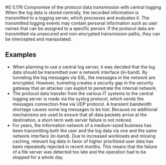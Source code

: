 #G 5.176 Compromise of the protocol data transmission with central logging
When the log data is stored centrally, the recorded information is transmitted to a logging server, which processes and evaluates it. The transmitted logging events may contain personal information such as user names that can be assigned to a specific person. If the protocol data are transmitted via unsecured and non-encrypted transmission paths, they can be intercepted and manipulated.



## Examples 
* When planning to use a central log server, it was decided that the log data should be transmitted over a network interface (in-band). By tunneling the log messages via SSL, the messages in the network are encrypted. However, tunneling creates a security gap in the security gateway that an attacker can exploit to penetrate the internal network.
* The protocol data transfer from the various IT systems to the central logging server is made via the syslog protocol, which sends the messages connection-free via UDP protocol. A transient bandwidth shortage causes some log messages to be lost. Because no additional mechanisms are used to ensure that all data packets arrive at the destination, a short-term web server failure is not noticed.
* For years, the information network of a medium-sized business has been transmitting both the user and the log data via one and the same network interface (in-band). Due to increased workloads and missing caching, relevant log data in favor of higher prioritized user data has been repeatedly rejected in recent months. This means that the failure of a file server was detected too late and the operation had to be stopped for a whole day.




